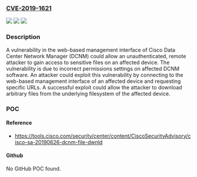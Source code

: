 ### [CVE-2019-1621](https://cve.mitre.org/cgi-bin/cvename.cgi?name=CVE-2019-1621)
![](https://img.shields.io/static/v1?label=Product&message=Cisco%20Data%20Center%20Network%20Manager%20&color=blue)
![](https://img.shields.io/static/v1?label=Version&message=n%2Fa&color=blue)
![](https://img.shields.io/static/v1?label=Vulnerability&message=CWE-264&color=brighgreen)

### Description

A vulnerability in the web-based management interface of Cisco Data Center Network Manager (DCNM) could allow an unauthenticated, remote attacker to gain access to sensitive files on an affected device. The vulnerability is due to incorrect permissions settings on affected DCNM software. An attacker could exploit this vulnerability by connecting to the web-based management interface of an affected device and requesting specific URLs. A successful exploit could allow the attacker to download arbitrary files from the underlying filesystem of the affected device.

### POC

#### Reference
- https://tools.cisco.com/security/center/content/CiscoSecurityAdvisory/cisco-sa-20190626-dcnm-file-dwnld

#### Github
No GitHub POC found.

